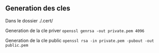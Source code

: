 ## Generation des cles

Dans le dossier ./.cert/

Generation de la cle priver
`openssl genrsa -out private.pem 4096`

Generation de la cle public
`openssl rsa -in private.pem -pubout -out public.pem`
